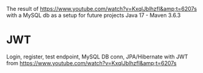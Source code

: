 The result of https://www.youtube.com/watch?v=KxqlJblhzfI&amp;t=6207s with a MySQL db as a setup for future projects
Java 17 - Maven 3.6.3
# JWT
Login, register, test endpoint, MySQL DB conn, JPA/Hibernate with JWT from https://www.youtube.com/watch?v=KxqlJblhzfI&amp;t=6207s
